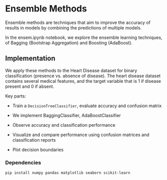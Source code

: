# Ensemble Methods

Ensemble methods are techniques that aim to improve the accuracy of results in models by combining the predictions of multiple models.

In the ensem.ipynb notebook, we explore the ensemble learning techniques, of Bagging (Bootstrap Aggregation) and Boosting (AdaBoost).

## Implementation
We apply these methods to the Heart Disease dataset for binary classification (presence vs. absence of disease). The heart disease dataset contains several medical features, and the target variable that is 1 if disease present and 0 if absent.

Key parts:
- Train a `DecisionTreeClassifier`, evaluate accuracy and confusion matrix

- We implement BaggingClassifier, AdaBoostClassifier

- Observe accuracy and classification performance

- Visualize and compare performance using confusion matrices and classification reports

- Plot decision boundaries

### Dependencies
```bash
pip install numpy pandas matplotlib seaborn scikit-learn
